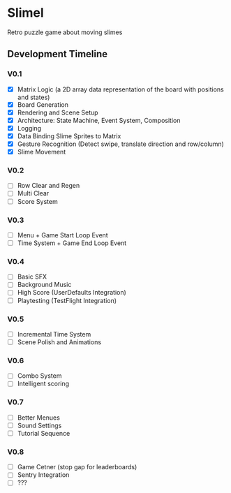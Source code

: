 # Slimel
 Retro puzzle game about moving slimes

## Development Timeline
### V0.1
- [x] Matrix Logic (a 2D array data representation of the board with positions and states)
- [x] Board Generation
- [x] Rendering and Scene Setup
- [x] Architecture: State Machine, Event System, Composition
- [x] Logging
- [x] Data Binding Slime Sprites to Matrix
- [x] Gesture Recognition (Detect swipe, translate direction and row/column)
- [x] Slime Movement

### V0.2
- [ ] Row Clear and Regen
- [ ] Multi Clear
- [ ] Score System

### V0.3
- [ ] Menu + Game Start Loop Event
- [ ] Time System + Game End Loop Event

### V0.4
- [ ] Basic SFX
- [ ] Background Music
- [ ] High Score (UserDefaults Integration)
- [ ] Playtesting (TestFlight Integration)

### V0.5
- [ ] Incremental Time System
- [ ] Scene Polish and Animations

### V0.6
- [ ] Combo System
- [ ] Intelligent scoring

### V0.7
- [ ] Better Menues
- [ ] Sound Settings
- [ ] Tutorial Sequence

### V0.8
- [ ] Game Cetner (stop gap for leaderboards)
- [ ] Sentry Integration
- [ ] ???

